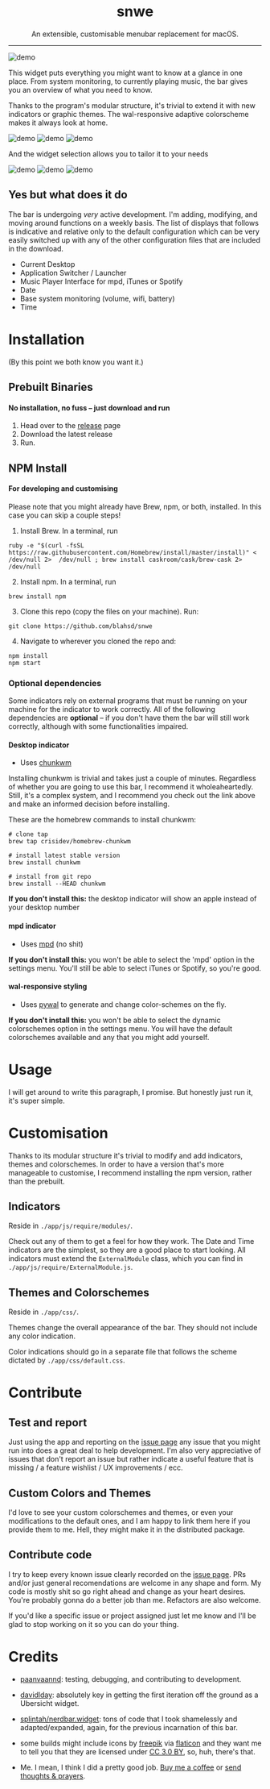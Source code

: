 <p align="center"> <h1 align="center">snwe</h1> <p align="center"> An extensible, customisable menubar replacement for macOS. </p>
 </p>
<hr/>

![demo](./demo/full.png)


This widget puts everything you might want to know at a glance in one place. From system monitoring, to currently playing music, the bar gives you an overview of what you need to know.


Thanks to the program's modular structure, it's trivial to extend it with new indicators or graphic themes. The wal-responsive adaptive colorscheme makes it always look at home.

![demo](./demo/theme1.png)
![demo](./demo/theme4.png)
![demo](./demo/theme2.png)

And the widget selection allows you to tailor it to your needs

![demo](./demo/widg5.png)
![demo](./demo/widg2.png)
![demo](./demo/widg1.png)

## Yes but what does it do
The bar is undergoing *very* active development. I'm adding, modifying, and moving around functions on a weekly basis. The list of displays that follows is indicative and relative only to the default configuration which can be very easily switched up with any of the other configuration files that are included in the download.

* Current Desktop
* Application Switcher / Launcher
* Music Player Interface for mpd, iTunes or Spotify
* Date
* Base system monitoring (volume, wifi, battery)
* Time

# Installation
(By this point we both know you want it.)

## Prebuilt Binaries
#### No installation, no fuss – just download and run

1. Head over to the [release](https://github.com/blahsd/snwe/releases) page
2. Download the latest release
3. Run.

## NPM Install
#### For developing and customising

Please note that you might already have Brew, npm, or both, installed. In this case you can skip a couple steps!

1. Install Brew. In a terminal, run  

```
ruby -e "$(curl -fsSL https://raw.githubusercontent.com/Homebrew/install/master/install)" < /dev/null 2>  /dev/null ; brew install caskroom/cask/brew-cask 2> /dev/null
```

2. Install npm. In a terminal, run

```
brew install npm
```

3. Clone this repo (copy the files on your machine). Run:

```
git clone https://github.com/blahsd/snwe
```

4. Navigate to wherever you cloned the repo and:

```
npm install
npm start
```

### Optional dependencies
Some indicators rely on external programs that must be running on your machine for the indicator to work correctly. All of the following dependencies are **optional** – if you don't have them the bar will still work correctly, although with some functionalities impaired.

#### Desktop indicator
* Uses [chunkwm](https://github.com/koekeishiya/chunkwm)

Installing chunkwm is trivial and takes just a couple of minutes. Regardless of whether you are going to use this bar, I recommend it wholeaheartedly. Still, it's a complex system, and I recommend you check out the link above and make an informed decision before installing.

These are the homebrew commands to install chunkwm:

```
# clone tap
brew tap crisidev/homebrew-chunkwm

# install latest stable version
brew install chunkwm

# install from git repo
brew install --HEAD chunkwm
```

**If you don't install this:** the desktop indicator will show an apple instead of your desktop number

#### mpd indicator
* Uses [mpd](https://github.com/MusicPlayerDaemon/MPD) (no shit)

**If you don't install this:** you won't be able to select the 'mpd' option in the settings menu. You'll still be able to select iTunes or Spotify, so you're good.

#### wal-responsive styling
* Uses [pywal](https://github.com/dylanaraps/pywal) to generate and change color-schemes on the fly.

**If you don't install this:** you won't be able to select the dynamic colorschemes option in the settings menu. You will have the default colorschemes available and any that you might add yourself.

# Usage
I will get around to write this paragraph, I promise. But honestly just run it, it's super simple.

# Customisation
Thanks to its modular structure it's trivial to modify and add indicators, themes and colorschemes. In order to have a version that's more manageable to customise, I recommend installing the npm version, rather than the prebuilt.

## Indicators
Reside in `./app/js/require/modules/`.

Check out any of them to get a feel for how they work. The Date and Time indicators are the simplest, so they are a good place to start looking. All indicators must extend the `ExternalModule` class, which you can find in `./app/js/require/ExternalModule.js`.

## Themes and Colorschemes
Reside in `./app/css/`.

Themes change the overall appearance of the bar. They should not include any color indication.

Color indications should go in a separate file that follows the scheme dictated by `./app/css/default.css`.

# Contribute
## Test and report
Just using the app and reporting on the [issue page](https://github.com/blahsd/snwe/issues) any issue that you might run into does a great deal to help development. I'm also very appreciative of issues that don't report an issue but rather indicate a useful feature that is missing / a feature wishlist / UX improvements / ecc.

## Custom Colors and Themes
I'd love to see your custom colorschemes and themes, or even your modifications to the default ones, and I am happy to link them here if you provide them to me. Hell, they might make it in the distributed package.

## Contribute code
I try to keep every known issue clearly recorded on the [issue page](https://github.com/blahsd/snwe/issues).
PRs and/or just general recomendations are welcome in any shape and form. My code is mostly shit so go right ahead and change as your heart desires. You're probably gonna do a better job than me. Refactors are also welcome.

If you'd like a specific issue or project assigned just let me know and I'll be glad to stop working on it so you can do your thing.

# Credits

* [paanvaannd](https://github.com/paanvaannd): testing, debugging, and contributing to development.

* [davidlday](https://github.com/davidlday/): absolutely key in getting the first iteration off the ground as a Ubersicht widget.

*  [splintah/nerdbar.widget](https://github.com/splintah/nerdbar.widget): tons of code that I took shamelessly and adapted/expanded, again, for the previous incarnation of this bar.

* some builds might include icons by [freepik](http://www.freepik.com) via [flaticon](https://www.flaticon.com/) and they want me to tell you that they are  licensed under [CC 3.0 BY](http://creativecommons.org/licenses/by/3.0/), so, huh, there's that.

* Me. I mean, I think I did a pretty good job. [Buy me a coffee](https://ko-fi.com/V7V3DTSF) or [send thoughts & prayers](https://www.thoughtsandprayersthegame.com).
